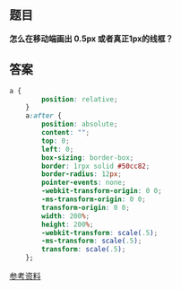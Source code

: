 ## 题目

**怎么在移动端画出 0.5px 或者真正1px的线框？**

## 答案

```css
a {
        position: relative;
    }
    a:after {
        position: absolute;
        content: "";
        top: 0;
        left: 0;
        box-sizing: border-box;
        border: 1rpx solid #50cc82;
        border-radius: 12px;
        pointer-events: none;
        -webkit-transform-origin: 0 0;
        -ms-transform-origin: 0 0;
        transform-origin: 0 0;
        width: 200%;
        height: 200%;
        -webkit-transform: scale(.5);
        -ms-transform: scale(.5);
        transform: scale(.5);
    };
```

[参考资料](<https://www.cnblogs.com/lhb25/p/seven-method-for-1px-retina-screen.html>) 

